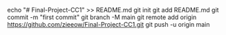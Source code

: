 echo "# Final-Project-CC1" >> README.md
git init
git add README.md
git commit -m "first commit"
git branch -M main
git remote add origin https://github.com/zieeow/Final-Project-CC1.git
git push -u origin main
